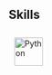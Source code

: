 ## Skills
<img style="margin: 10px" src="https://profilinator.rishav.dev/skills-assets/python-original.svg" alt="Python" height="50"/>
